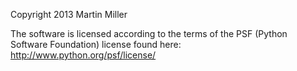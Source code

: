 Copyright 2013 Martin Miller

The software is licensed according to the terms of the PSF (Python Software Foundation) license found here: http://www.python.org/psf/license/